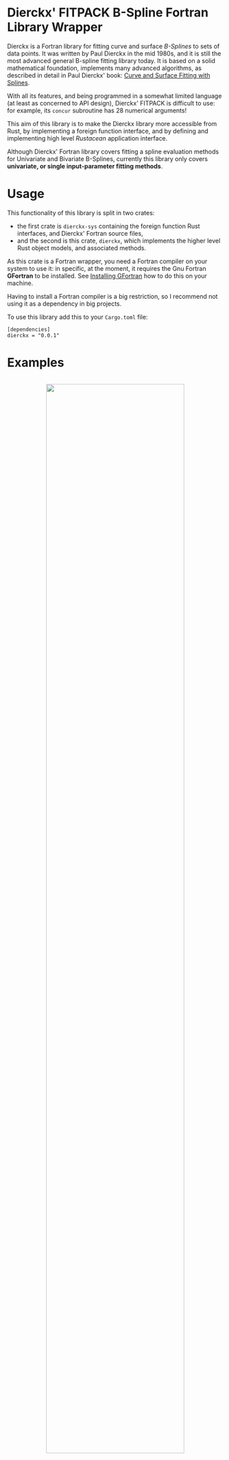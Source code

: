 # Dierckx' FITPACK B-Spline Fortran Library Wrapper

Dierckx is a Fortran library for fitting curve and surface *B-Splines* to sets of data points.  It was written by Paul
Dierckx in the mid 1980s, and it is still the most advanced general B-spline fitting library today.
It is based on a solid mathematical foundation, implements many advanced algorithms, as described in detail in Paul Dierckx' book:
[Curve and Surface Fitting with Splines](https://www.google.com/books/edition/Curve_and_Surface_Fitting_with_Splines/-RIQ3SR0sZMC?hl=en "Paul Dierckx, Curve and Surface Fitting with Splines, Oxford University Press, 1993").

With all its features, and being programmed in a somewhat limited language (at least as concerned to API design), 
Dierckx' FITPACK is difficult to use:
for example, its `concur` subroutine has 28 numerical arguments!

This aim of this library is to make the Dierckx library more accessible from Rust,
by implementing a foreign function interface,
and by defining and implementing high level *Rustacean* application interface.

Although Dierckx' Fortran library covers fitting a spline evaluation methods for Univariate and Bivariate B-Splines,
currently this library only covers **univariate, or single input-parameter fitting methods**.


# Usage

This functionality of this library is split in two crates:

- the first crate is `dierckx-sys` containing the foreign function Rust interfaces, and Dierckx' Fortran source files,
- and the second is this crate, `dierckx`, which implements the higher level Rust object models, and associated methods.

As this crate is a Fortran wrapper, you need a Fortran compiler on your system to use it:
in specific, at the moment, it requires the Gnu Fortran **GFortran** to be installed.
See [Installing GFortran](https://fortran-lang.org/learn/os_setup/install_gfortran) how to do this on your machine.

Having to install a Fortran compiler is a big restriction, so I recommend not using it as a dependency in big projects.

To use this library add this to your `Cargo.toml` file:

```
[dependencies]
dierckx = "0.0.1"
```

# Examples


```

```

<div style="text-align:center;">
<img src="https://www.harbik.com/img/dierckx/led26.png" style="width:80%;"/>
</div>


# B-Splines

Some use for B-Spline representations are:
- **interpolation** in one or more dimensions, 
    for example when data is needed between a set of measured data points to make line plots, 
- calculate **derivatives** for measured data,
such as the momentary speed and acceleration of a car from a set of time and distance values,
- **smoothing**, to calculate a smooth line or shape through noisy data,
for example to smooth the hand written script on a tablet.

B-splines --or basis splines-- are polynomials, not fitted to to the whole set of data, but fitted to segments of the
data set, and connecting at the ends.
The collection of all the polynomials for all the segments is a curve (or surface) B-Spline representation.
Besides that the polynomials are all connected, to form a continuous line, they are also constructed to have the same
first, second, or higher (depending on the degrees polynomial) derivatives, to form smooth curves and surfaces.

Here is a quote from [Wikipedia](https://en.wikipedia.org/wiki/B-spline) with regard to B-Splines:
> A spline function of order n is a piecewise polynomial function of degree n−1 in a variable x. 
> The places where the pieces meet are known as knots. 

B-Splines can be used to:
- fit curves, in which case they are called *Univariate B-Splines*, to fit one or more outputs to a single input,
- or can be used to fit surfaces, called *Bivariate B-Splines*, used to fit one or more outputs to two inputs,
- or can be used to fit "volumes" using *Multivariate B-Splines*, by fitting one or more outputs to three or more inputs.

For example, the speed of a car as function of time could be described by a univariate spline, and weather-forecast
barometric air-pressure distribution can be described by a bivariate spline.
An example of a multivariate B-Spline representation would be a spline fit of 3D-temperature measurements in a room.




# Curve Fitting 

This wrapper provides various interface objects to Dierckx' library:

- [`CurveSplineFit<K>`][crate::curfit], which wraps `curfit`, used to fit a curve, with degree *K, to a set of
*(x<sub>i</sub>,y<sub>i</sub>)* data points, with the condition *x<sub>i+1</sub>&gt;x<sub>i+1</sub>*; an example of this
type of data set would be an array with time and temperatures, measured over a period of time, and,

- [`ParameterCurveSplineFit<K,N>`][crate::concur], wrapping `concur`, to fit an --optionally constrained-- parametrized
curve, with degree *K*, to data points consisting of a input-parameter value *u<sub>i</sub>*, also with the condition that
*u<sub>i+1</sub>&gt;u<sub>i+1</sub>*, and a set of *(x<sub>i</sub>,y<sub>i</sub>)* in two dimensions *(N=2)*, or a set of
*(x<sub>i</sub>,y<sub>i</sub>,z<sub>i</sub>)* in three dimensions *(N=3)*, or even more dimensions *(N<=10)*; an example of this
is a trajectory of a fly flying over a dinner table.

Both of these are generic spline implementations,
 using spline degree *`K`* and space dimension *`N`* as type parameters.
Dierckx strongly recommends to use only odd degree linear *(N=1)*, cubic *(N=3)*, and quintic *(N=5)* spline functions.
To avoid using type parameters, the following type aliases have been defined:

- **Type aliases for `CurveSplineFit<K>`**

|      Alias            | K |
|-----------------------|:-:|
|`LinearSplineFit`      | 1 |
|`CubicSplineFit`       | 3 |
|`QuinticSplineFit`     | 5 |



- **Type aliases for `ParameterCurveSplineFit<K,N>`**

|          Alias        | K | N |
|-----------------------|:-:|:-:|
| `LinearSplineFit2D`   | 1 | 2 |
| `CubicSplineFit2D`    | 3 | 2 |
| `QuinticSplineFit2D`  | 5 | 2 |
| `LinearSplineFit3D`   | 1 | 3 |
| `CubicSplineFit3D`    | 3 | 3 |
| `QuinticSplineFit3D`  | 5 | 3 |

To use a constrained spline-fit for one-dimensional curves,
 you can use a parametrized curve representation (use x as 'u', and y as 'xn') to use Dierckx' `concur` instead of
 the default `curfit` subroutine:

|      Alias            | K | N |
|-----------------------|:-:|:-:|
|`LinearSplineFit1D`    | 1 | 1 |
|`CubicSplineFit1D`     | 3 | 1 |
|`QuinticSplineFit1D`   | 5 | 1 |




# Spline-Fit Types

For a dataset, the following spline-types can be generated:

- **Interpolating Splines**   
These splines fit the given data exactly, with no error, with the knots at the location of the input parameter values.
Besides the input data, no further input is needed, unless you want to set specific boundary conditions.

- **Least-Squares Splines**  
These are obtained when you specify the location of the knots. 
The splines will be fitted to minimize the square deviation between the spline and data points.
The resulting spline values can deviate from the given output data values.
It is common to use equidistant locations of the knots, in which case the spline is referred to as a *cardinal spline**.
Additional input data here are the location of the knots, and optional boundary conditions.

- **Smoothing spline**   
Smoothing splines are generated by supplying a measure for the estimated 'noise' in the data, in form of an RMS error (Root Mean Square noise value).
The smoothing spline algorithm will add knots until the fit error is less than the given RMS noise estimate.
A weighting factor can be added to each datapoint too, to limit the effect of those points on the fit result.



# Spline` Spline Represenations
The result of the spline fits is an array of knot locations, 
 consist of curves as single input parameter values,
 and *N* ---for each dimension one--- coefficient values.
 
In this library these are represented by a `Spline<K,N>` object,
 with *K* the spline degree, 
 *N* the space dimension,
 and containing two vectors,
 a vector *t*, containing the knot locations,
 and a vector *c*, containing the spline coefficients.

For convenience, the following aliases have been defined:

|          Alias        | K | N |
|-----------------------|:-:|:-:|
| `LinearSpline`        | 1 | 1 |
| `CubicSpline`         | 3 | 1 |
| `QuinticSpline`       | 5 | 1 |
| `LinearSpline2D`      | 1 | 2 |
| `CubicSpline2D`       | 3 | 2 |
| `QuinticSpline2D`     | 5 | 2 |
| `LinearSpline3D`      | 1 | 3 |
| `CubicSpline3D`       | 3 | 3 |
| `QuinticSpline3D`     | 5 | 3 |


